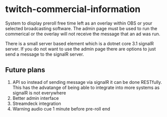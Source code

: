 # twitch-commercial-information

System to display preroll free time left as an overlay within OBS or your selected broadcasting software. The admin page must be used to run the commerical or the overlay will not receive the message that an ad was run.

There is a small server based element which is a dotnet core 3.1 signalR server. If you do not want to use the admin page there are options to just send a message to the signalR server. 

## Future plans

1.  API so instead of sending message via signalR it can be done RESTfully. This has the advatange of being able to integrate into more systems as signalR is not everywhere
1. Better admin interface
1. Streamdeck integration
1. Warning audio cue 1 minute before pre-roll end

